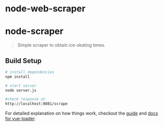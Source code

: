 node-web-scraper
================



# node-scraper

> Simple scraper to obtain ice-skating times.

## Build Setup

``` bash
# install dependencies
npm install

# start server
node server.js

#check response at
http://localhost:8081/scrape
```

For detailed explanation on how things work, checkout the [guide](http://vuejs-templates.github.io/webpack/) and [docs for vue-loader](http://vuejs.github.io/vue-loader).
